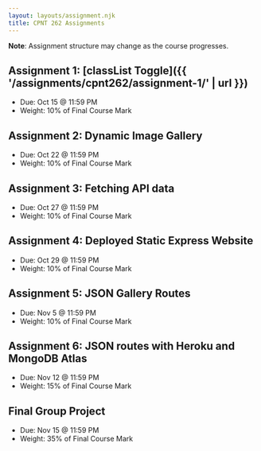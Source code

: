 ```yaml
---
layout: layouts/assignment.njk
title: CPNT 262 Assignments
---
```

**Note**: Assignment structure may change as the course progresses.

## Assignment 1: [classList Toggle]({{ '/assignments/cpnt262/assignment-1/' | url }})
- Due: Oct 15 @ 11:59 PM
- Weight: 10% of Final Course Mark

## Assignment 2: Dynamic Image Gallery
- Due: Oct 22 @ 11:59 PM
- Weight: 10% of Final Course Mark

## Assignment 3: Fetching API data
- Due: Oct 27 @ 11:59 PM
- Weight: 10% of Final Course Mark

## Assignment 4: Deployed Static Express Website
- Due: Oct 29 @ 11:59 PM
- Weight: 10% of Final Course Mark

## Assignment 5: JSON Gallery Routes
- Due: Nov 5 @ 11:59 PM
- Weight: 10% of Final Course Mark

## Assignment 6: JSON routes with Heroku and MongoDB Atlas
- Due: Nov 12 @ 11:59 PM
- Weight: 15% of Final Course Mark

## Final Group Project
- Due: Nov 15 @ 11:59 PM
- Weight: 35% of Final Course Mark